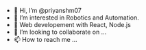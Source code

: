 - 👋 Hi, I’m @priyanshm07
- 👀 I’m interested in Robotics and Automation.
- 🌱 Web developement with React, Node.js
- 💞️ I’m looking to collaborate on ...
- 📫 How to reach me ...

<!---
priyanshm07/priyanshm07 is a ✨ special ✨ repository because its `README.md` (this file) appears on your GitHub profile.
You can click the Preview link to take a look at your changes.
--->
